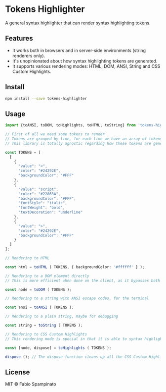 # Tokens Highlighter

A general syntax highlighter that can render syntax highlighting tokens.

## Features

- It works both in browsers and in server-side environments (string renderers only).
- It's unopinionated about how syntax highlighting tokens are generated.
- It supports various rendering modes: HTML, DOM, ANSI, String and CSS Custom Highlights.

## Install

```sh
npm install --save tokens-highlighter
```

## Usage

```ts
import {toANSI, toDOM, toHighlights, toHTML, toString} from 'tokens-highlighter';

// First of all we need some tokens to render
// Tokens are grouped by line, for each line we have an array of tokens
// This library is totally agnostic regarding how these tokens are generated

const TOKENS = [
  [
    {
      "value": "<",
      "color": "#24292E",
      "backgroundColor": "#FFF"
    },
    {
      "value": "script",
      "color": "#22863A",
      "backgroundColor": "#FFF",
      "fontStyle": "italic",
      "fontWeight": "bold",
      "textDecoration": "underline"
    },
    {
      "value": ">",
      "color": "#24292E",
      "backgroundColor": "#FFF"
    }
  ]
];

// Rendering to HTML

const html = toHTML ( TOKENS, { backgroundColor: '#ffffff' } );

// Rendering to a DOM element directly
// This is more efficient when done on the client, as it bypasses both HTML escaping and HTML parsing

const node = toDOM ( TOKENS );

// Rendering to a string with ANSI escape codes, for the terminal

const ansi = toANSI ( TOKENS );

// Rendering to a plain string, maybe for debugging

const string = toString ( TOKENS );

// Rendering to CSS Custom Highlights
// This rendering mode is special in that it is able to syntax highlight a Text node directly, ZERO extra nodes needed!

const [node, dispose] = toHighlights ( TOKENS );

dispose (); // The dispose function cleans up all the CSS Custom Highlights, allowing the nodes to be garbage collected
```

## License

MIT © Fabio Spampinato
